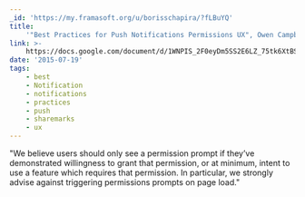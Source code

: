 ```yaml
---
_id: 'https://my.framasoft.org/u/borisschapira/?fLBuYQ'
title:
    '"Best Practices for Push Notifications Permissions UX", Owen Campbell-Moore'
link: >-
    https://docs.google.com/document/d/1WNPIS_2F0eyDm5SS2E6LZ_75tk6XtBSnR1xNjWJ_DPE/mobilebasic?pli=1
date: '2015-07-19'
tags:
    - best
    - Notification
    - notifications
    - practices
    - push
    - sharemarks
    - ux
---
```


<div class="markdown"><p>&quot;We believe users should only see a permission prompt if they’ve demonstrated willingness to grant that permission, or at minimum, intent to use a feature which requires that permission. In particular, we strongly advise against triggering permissions prompts on page load.&quot;
</p></div>
